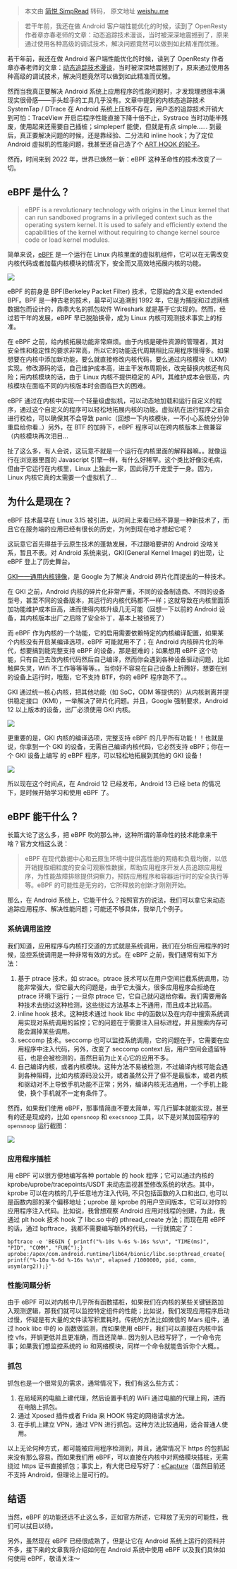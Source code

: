 > 本文由 [简悦 SimpRead](http://ksria.com/simpread/) 转码， 原文地址 [weishu.me](https://weishu.me/2022/06/12/eBPF-on-Android/)

> 若干年前，我还在做 Android 客户端性能优化的时候，读到了 OpenResty 作者章亦春老师的文章：动态追踪技术漫谈，当时被深深地震撼到了，原来通过使用各种高级的调试技术，解决问题竟然可以做到如此精准而优雅。

若干年前，我还在做 Android 客户端性能优化的时候，读到了 OpenResty 作者章亦春老师的文章：[动态追踪技术漫谈](https://blog.openresty.com.cn/cn/dynamic-tracing/)，当时被深深地震撼到了，原来通过使用各种高级的调试技术，解决问题竟然可以做到如此精准而优雅。

然而当我真正要解决 Android 系统上应用程序的性能问题时，才发现理想很丰满现实很骨感——手头趁手的工具几乎没有。文章中提到的内核态追踪技术 SystemTap / DTrace 在 Android 系统上压根不存在，用户态的追踪技术开销大到可怕：TraceView 开启后程序性能直接下降十倍不止，Systrace 当时功能半残废，使用起来还需要自己插桩；simpleperf 能使，但就是有点 simple…… 到最后，真正要解决问题的时候，还是靠经验、二分法和 inline hook；为了定位 Android 虚拟机的性能问题，我甚至还自己造了个 [ART HOOK 的轮子](https://github.com/tiann/epic)。

然而，时间来到 2022 年，世界已焕然一新：eBPF 这种革命性的技术改变了一切。

eBPF 是什么？
---------

> eBPF is a revolutionary technology with origins in the Linux kernel that can run sandboxed programs in a privileged context such as the operating system kernel. It is used to safely and efficiently extend the capabilities of the kernel without requiring to change kernel source code or load kernel modules.

简单来说，[eBPF](https://ebpf.io/) 是一个运行在 Linux 内核里面的虚拟机组件，它可以在无需改变内核代码或者加载内核模块的情况下，安全而又高效地拓展内核的功能。

[![](https://blog.dimenspace.com/mweb/16549650615106.jpg)](https://blog.dimenspace.com/mweb/16549650615106.jpg)

eBPF 的前身是 BPF(Berkeley Packet Filter) 技术，它原始的含义是 extended BPF。BPF 是一种古老的技术，最早可以追溯到 1992 年，它是为捕捉和过滤网络数据包而设计的，鼎鼎大名的抓包软件 Wireshark 就是基于它实现的。然而，经过若干年的发展，eBPF 早已脱胎换骨，成为 Linux 内核可观测技术事实上的标准。

在 eBPF 之前，给内核拓展功能非常麻烦。由于内核是硬件资源的管理者，其对安全性和稳定性的要求非常高，所以它的功能迭代周期相比应用程序慢得多。如果想要在内核中添加新功能，要么就直接修改内核代码，要么通过内核模块（LKM）实现。修改源码的话，自己维护成本高，进主干发布周期长，改完替换内核还有风险；用内核模块的话，由于 Linux 内核不提供稳定的 API，其维护成本会很高，内核模块在面临不同的内核版本时会面临巨大的困难。

eBPF 通过在内核中实现一个轻量级虚拟机，可以动态地加载和运行自定义的程序，通过这个自定义的程序可以轻松地拓展内核的功能。虚拟机在运行程序之前会进行校检，可以确保其不会导致 panic（回想一下内核模块，一不小心系统分分钟重启给你看..）另外，在 BTF 的加持下，eBPF 程序可以在跨内核版本上做兼容（内核模块再次泪目…

扯了这么多，有人会说，这玩意不就是一个运行在内核里面的解释器嘛。。就像运行在浏览器里面的 Javascript 引擎一样，有什么好稀罕。这个类比好像没毛病，但由于它运行在内核里，Linux 上独此一家，因此得万千宠爱于一身。因为，Linux 内核它真的太需要一个虚拟机了…

为什么是现在？
-------

eBPF 技术最早在 Linux 3.15 被引进，从时间上来看已经不算是一种新技术了，而且它在服务端的应用已经有很长的历史，为何到现在咱才想起它呢？

这玩意它首先得益于云原生技术的蓬勃发展，不过跟咱要讲的 Android 没啥关系，暂且不表。对 Android 系统来说，GKI(General Kernel Image) 的出现，让 eBPF 登上了历史舞台。

[GKI——通用内核镜像](https://source.android.com/devices/architecture/kernel/generic-kernel-image)，是 Google 为了解决 Android 碎片化而提出的一种技术。

在 GKI 之前，Android 内核的碎片化非常严重，不同的设备制造商、不同的设备型号，甚至不同的设备版本，其运行的内核代码都不一样；这就导致在内核里面添加功能维护成本巨高，进而使得内核升级几无可能（回想一下以前的 Android 设备，其内核版本出厂之后除了安全补丁，基本上被锁死了）

而 eBPF 作为内核的一个功能，它的启用需要依赖特定的内核编译配置，如果某个内核没有开启某编译选项，eBPF 可能就用不了；在 Android 内核碎片化的年代，想要搞到能完整支持 eBPF 的设备，那是挺难的；如果想用 eBPF 这个功能，只有自己去改内核代码然后自己编译，然而你会遇到各种设备驱动问题，比如触屏失灵，Wifi 不工作等等等等。。当你好不容易在自己设备上折腾好，想要在别的设备上运行时，哦豁，它不支持 BTF，你的 eBPF 程序跑不了。。

GKI 通过统一核心内核，把其他功能（如 SoC，ODM 等提供的）从内核剥离并提供稳定接口（KMI），一举解决了碎片化问题。并且，Google 强制要求，Android 12 以上版本的设备，出厂必须使用 GKI 内核。

[![](https://blog.dimenspace.com/mweb/16549602328227.jpg)](https://blog.dimenspace.com/mweb/16549602328227.jpg)

更重要的是，GKI 内核的编译选项，完整支持 eBPF 的几乎所有功能！！也就是说，你拿到一个 GKI 的设备，无需自己编译内核代码，它必然支持 eBPF；你在一个 GKI 设备上编写 的 eBPF 程序，可以轻松地拓展到其他的 GKI 设备！

[![](https://blog.dimenspace.com/mweb/16549649154392.jpg)](https://blog.dimenspace.com/mweb/16549649154392.jpg)

所以现在这个时间点，在 Android 12 已经发布，Android 13 已经 beta 的情况下，是时候开始学习和使用 eBPF 了。

eBPF 能干什么？
----------

长篇大论了这么多，把 eBPF 吹的那么神，这种所谓的革命性的技术能拿来干啥？官方文档这么说：

> eBPF 在现代数据中心和云原生环境中提供高性能的网络和负载均衡，以低开销提取细粒度的安全可观察性数据，帮助应用程序开发人员追踪应用程序，为性能故障排除提供洞察力，预防应用程序和容器运行时的安全执行等等。eBPF 的可能性是无穷的，它所释放的创新才刚刚开始。

那么，在 Android 系统上，它能干什么？按照官方的说法，我们可以拿它来动态追踪应用程序、解决性能问题；可能还不够具体，我举几个例子。

### 系统调用监控

我们知道，应用程序与内核打交道的方式就是系统调用，我们在分析应用程序的时候，监控系统调用是一种非常有效的方式。在 eBPF 之前，我们通常有如下方法：

1.  基于 ptrace 技术，如 strace。ptrace 技术可以在用户空间拦截系统调用，功能非常强大，但它最大的问题是，由于它太强大，很多应用程序会拒绝在 ptrace 环境下运行；一旦你 ptrace 它，它自己就闪退给你看。我们需要用各种技术去绕过这种检测，这些绕过方法基本上不通用，而且成本比较高。
2.  inline hook 技术。这种技术通过 hook libc 中的函数以及在内存中搜索系统调用实现对系统调用的监控；它的问题在于需要注入目标进程，并且搜索内存可能会漏掉某些调用。
3.  seccomp 技术。seccomp 也可以监控系统调用，它的问题在于，它需要在应用程序中注入代码，另外，改变了 seccomp context 后，用户空间会遗留特征，也是会被检测的，虽然目前为止关心它的应用不多。
4.  自己编译内核，或者内核模块。这种方法不易被检测，不过编译内核可能会遇到各种阻碍，比如内核源码没公开，或者虽然公开了但不是最版本，或者内核和驱动对不上导致手机功能不正常；另外，编译内核无法通用，一个手机上能使，换个手机就不一定有条件了。

然而，如果我们使用 eBPF，那事情简直不要太简单，写几行脚本就能实现，甚至有的还是现成的，比如 `opensnoop` 和 `execsnoop` 工具，以下是对某加固程序的 `opensnoop` 运行截图：

[![](https://blog.dimenspace.com/mweb/16549625026785.jpg)](https://blog.dimenspace.com/mweb/16549625026785.jpg)

### 应用程序插桩

用 eBPF 可以很方便地编写各种 portable 的 hook 程序；它可以通过内核的 kprobe/uprobe/tracepoints/USDT 来动态监视甚至修改系统的状态。其中，kprobe 可以在内核的几乎任意地方注入代码, 不只包括函数的入口和出口, 也可以是函数内部的某个偏移地址；uprobe 是 kprobe 的用户空间版本，它可以对你的应用程序注入代码。比如说，我曾想观察 Android 应用对线程的创建，为此，我通过 plt hook 技术 hook 了 libc.so 中的 pthread_create 方法；而现在用 eBPF 的话，通过 bpftrace，我都不需要编写额外的代码，一行就搞定了：

```
bpftrace -e 'BEGIN { printf("%-10s %-6s %-16s %s\n", "TIME(ms)", "PID", "COMM", "FUNC");} uprobe:/apex/com.android.runtime/lib64/bionic/libc.so:pthread_create{ printf("%-10u %-6d %-16s %s\n", elapsed /1000000, pid, comm, usym(arg2));}'
```

### 性能问题分析

由于 eBPF 可以对内核中几乎所有函数插桩，如果我们在内核的某些关键链路加入观测逻辑，那我们就可以监控特定组件的性能；比如说，我们发现应用程序启动过慢，怀疑是有大量的文件读写积累耗时。传统的方法比如微信的 Mars 组件，通过 hook libc 中的 io 函数做监测，而如果使用 eBPF，我们可以直接在内核中监控 vfs，开销更低并且更准确，而且还简单.. 因为别人已经写好了，一个命令完事；如果我们想监控系统的 io 和网络模块，同样一个命令就能告诉你个大概。。

### 抓包

抓包也是一个很常见的需求，通常情况下，我们有这么些方式：

1.  在局域网的电脑上建代理，然后设置手机的 WiFi 通过电脑的代理上网，进而在电脑上抓包。
2.  通过 Xposed 插件或者 Frida 来 HOOK 特定的网络请求方法。
3.  在手机上建立 VPN，通过 VPN 进行抓包。这种方法比较通用，适合普通人使用。

以上无论何种方式，都可能被应用程序检测到，并且，通常情况下 https 的包抓起来没有那么容易。而如果我们用 eBPF，可以直接在内核中对网络模块插桩，无需绕过 https 证书直接抓包；事实上，有大佬已经写好了：[eCapture](https://github.com/ehids/ecapture)（虽然目前还不支持 Android，但理论上是可行的。

结语
--

当然，eBPF 的功能还远不止这么多，正如官方所述，它释放了无穷的可能性，我们可以拭目以待。

另外，虽然现在 eBPF 已经很成熟了，但是让它在 Android 系统上运行的资料并不多，接下来的文章我将介绍如何在 Android 系统中使用 eBPF 以及我们具体如何使用 eBPF，敬请关注～